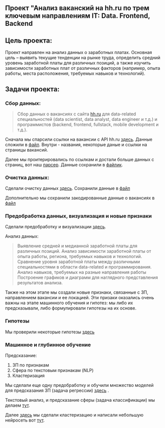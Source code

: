 ## Проект "Анализ ваканский на hh.ru по трем ключевым направлениям IT: Data. Frontend, Backend

## Цель проекта:
Проект направлен на анализ данных о заработных платах. Основная цель – выявить текущие тенденции на рынке труда, определить средний уровень заработной платы для различных позиций, а также изучить зависимости заработных плат от различных факторов (например, опыта работы, места расположения, требуемых навыков и технологий).

## Задачи проекта:

### Сбор данных:

> Сбор данных о вакансиях с сайта [hh.ru](https://hh.ru/) для data-related специальностей (data scientist, data analyst, data engineer и т.д.) и программистов (backend, frontend, fullstack, mobile development и т.д.).

Сначала мы спарсили ссылки на вакансии с API hh.ru [здесь](https://github.com/jassalm/Resume-Projects/blob/main/Project%20hh.ru/API%20parsing.ipynb). Данные сложили в [файл](https://github.com/jassalm/Resume-Projects/blob/main/Project%20hh.ru/Parsed%20data/from_api.xls). Внутри - названия, некоторые даные и ссылки на страницы вакансий. 

Далее мы проитерировались по ссылкам и достали больше данных с страниц, вот наш [парсер](https://github.com/jassalm/Resume-Projects/blob/main/Project%20hh.ru/Parser.ipynb). Данные сохранили в [файлик](https://github.com/jassalm/Resume-Projects/blob/main/Project%20hh.ru/Parsed%20data/for_cleaning2.xls).


### Очистка данных:

Cделали очистку данных [здесь](https://github.com/jassalm/Resume-Projects/blob/main/Project%20hh.ru/Data_cleaner.ipynb). Сохранили данные в [файл](https://github.com/jassalm/Resume-Projects/blob/main/Project%20hh.ru/Parsed%20data/super_final.xls)
[]()

Дополнительно мы сохранили закодированные данные о вакансиях в [файл](https://github.com/jassalm/Resume-Projects/blob/main/Project%20hh.ru/Parsed%20data/role_decoder.csv)

### Предобработка данных, визуализация и новые признаки

Сделали предобработку и визуализации [здесь](https://github.com/jassalm/Resume-Projects/blob/main/Project%20hh.ru/EDA_project%20(2).ipynb).



Анализ данных:

>Выявление средней и медианной заработной платы для различных позиций.
>Анализ зависимости заработной платы от опыта работы, региона, требуемых навыков и технологий.
>Сравнение уровня заработной платы между различными специальностями в области data-related и программирования.
>Анализ навыков, требуемых на разные направления работы
>Построение графиков и диаграмм для наглядного представления результатов анализа.

Также на этом этапе мы создали новые признаки, связанные с ЗП, направлением вакансии и ее локацией. Эти призаки оказались очень важны на этапе машинного обучения и гипотез: мы либо их предсказывали, либо формулировали гипотезы на их основе.

### Гипотезы

Мы проверили некоторые гипотезы [здесь](https://github.com/jassalm/Resume-Projects/blob/main/Project%20hh.ru/Hypothesis%20(2).ipynb)

### Машинное и глубинное обучение

Предсказание:
1) ЗП по признакам
2) Сфера по текстовым признакам (NLP)
3) Кластеризация

Мы сделали еще одну предобработку и обучили множество моделей для предсказания ЗП (задача регрессии) [здесь](https://github.com/jassalm/Resume-Projects/blob/main/Project%20hh.ru/ML.ipynb) . 

Текстовый анализ, и предсказание сферы (задача классификации) мы делаем [тут](https://github.com/jassalm/Resume-Projects/blob/main/Project%20hh.ru/NLP_part.ipynb). 

Далее [здесь](https://github.com/jassalm/Resume-Projects/blob/main/Project%20hh.ru/кластеризация.ipynb) мы сделали кластеризацию и написали небольшую нейросеть вот [тут](https://github.com/jassalm/Resume-Projects/blob/main/Project%20hh.ru/нейросеть_проект_python_2_ipynb_.ipynb).
